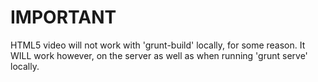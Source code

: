 # IMPORTANT

HTML5 video will not work with 'grunt-build' locally, for some reason. It WILL work however, on the server as well as when running 'grunt serve' locally.